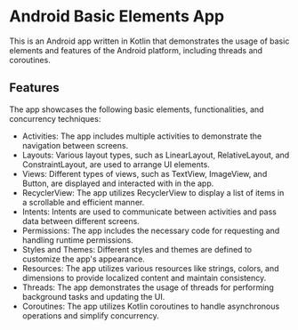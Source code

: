 # Android Basic Elements App

This is an Android app written in Kotlin that demonstrates the usage of basic elements and features of the Android platform, including threads and coroutines.

## Features

The app showcases the following basic elements, functionalities, and concurrency techniques:

- Activities: The app includes multiple activities to demonstrate the navigation between screens.
- Layouts: Various layout types, such as LinearLayout, RelativeLayout, and ConstraintLayout, are used to arrange UI elements.
- Views: Different types of views, such as TextView, ImageView, and Button, are displayed and interacted with in the app.
- RecyclerView: The app utilizes RecyclerView to display a list of items in a scrollable and efficient manner.
- Intents: Intents are used to communicate between activities and pass data between different screens.
- Permissions: The app includes the necessary code for requesting and handling runtime permissions.
- Styles and Themes: Different styles and themes are defined to customize the app's appearance.
- Resources: The app utilizes various resources like strings, colors, and dimensions to provide localized content and maintain consistency.
- Threads: The app demonstrates the usage of threads for performing background tasks and updating the UI.
- Coroutines: The app utilizes Kotlin coroutines to handle asynchronous operations and simplify concurrency.
